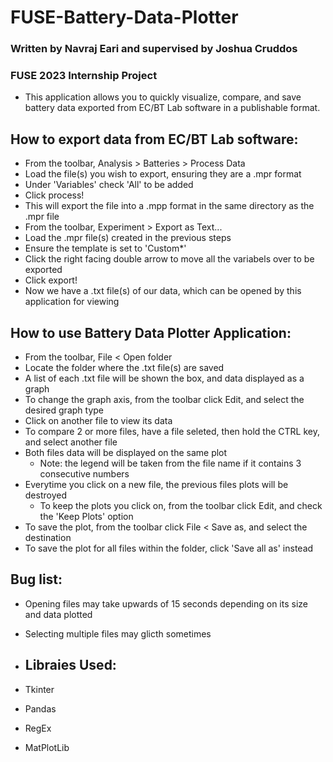 # FUSE-Battery-Data-Plotter
###  Written by Navraj Eari and supervised by Joshua Cruddos
### FUSE 2023 Internship Project

- This application allows you to quickly visualize, compare, and save battery data exported from EC/BT Lab software in a publishable format.

## How to export data from EC/BT Lab software:
- From the toolbar, Analysis > Batteries > Process Data
- Load the file(s) you wish to export, ensuring they are a .mpr format
- Under 'Variables' check 'All' to be added
- Click process!
- This will export the file into a .mpp format in the same directory as the .mpr file
- From the toolbar, Experiment > Export as Text...
- Load the .mpr file(s) created in the previous steps
- Ensure the template is set to 'Custom*'
- Click the right facing double arrow to move all the variabels over to be exported
- Click export!
- Now we have a .txt file(s) of our data, which can be opened by this application for viewing

## How to use Battery Data Plotter Application:
- From the toolbar, File < Open folder
- Locate the folder where the .txt file(s) are saved
- A list of each .txt file will be shown the box, and data displayed as a graph
- To change the graph axis, from the toolbar click Edit, and select the desired graph type
- Click on another file to view its data
- To compare 2 or more files, have a file seleted, then hold the CTRL key, and select another file
- Both files data will be displayed on the same plot
  - Note: the legend will be taken from the file name if it contains 3 consecutive numbers
- Everytime you click on a new file, the previous files plots will be destroyed
  - To keep the plots you click on, from the toolbar click Edit, and check the 'Keep Plots' option
- To save the plot, from the toolbar click File < Save as, and select the destination
- To save the plot for all files within the folder, click 'Save all as' instead

## Bug list:
- Opening files may take upwards of 15 seconds depending on its size and data plotted
- Selecting multiple files may glicth sometimes

- ## Libraies Used:
- Tkinter
- Pandas
- RegEx
- MatPlotLib
